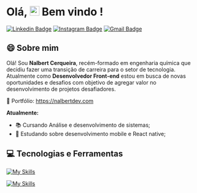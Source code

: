 # Olá, <img src="https://media.giphy.com/media/hvRJCLFzcasrR4ia7z/giphy.gif" width="25px"> Bem vindo !
[![Linkedin Badge](https://img.shields.io/badge/-nalbertcerqueira-blue?style=flat-square&logo=Linkedin&logoColor=white&link=https://www.linkedin.com/in/nalbert-cerqueira-53981a162/)](https://www.linkedin.com/in/nalbert-cerqueira-53981a162/) 
[![Instagram Badge](https://img.shields.io/badge/-ncerqueiraa-purple?style=flat-square&logo=instagram&logoColor=white&link=https://www.instagram.com/ncerqueiraa/?hl=pt-br)](https://www.instagram.com/ncerqueiraa/) 
[![Gmail Badge](https://img.shields.io/badge/-nalbertc.p@gmail.com-c14438?style=flat-square&logo=Gmail&logoColor=white&link=mailto:nalbertc.p@gmail.com)](mailto:nalbertc.p@gmail.com)

## 😄 Sobre mim     

Olá! Sou **Nalbert Cerqueira**, recém-formado em engenharia química que decidiu fazer uma transição de carreira para o setor de tecnologia. Atualmente como **Desenvolvedor Front-end** estou em busca de novas oportunidades e desafios com objetivo de agregar valor no desenvolvimento de projetos desafiadores.

💼 Portfólio: <a target="_blank" href="https://nalbertdev.com">https://nalbertdev.com</a>

**Atualmente:**

* 📚 Cursando Análise e desenvolvimento de sistemas;
* 📱 Estudando sobre desenvolvimento mobile e React native;

## 💻 Tecnologias e Ferramentas

[![My Skills](https://skillicons.dev/icons?i=html,css,js,ts,react,redux,next,tailwind,sass,styledcomponents,nodejs,expressjs)](https://skillicons.dev)

[![My Skills](https://skillicons.dev/icons?i=postman,git,github,webpack,vscode,linux,mysql,mongodb,figma)](https://skillicons.dev)
